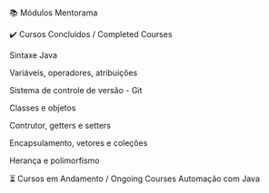 📚 Módulos Mentorama

✔️ Cursos Concluidos / Completed Courses 

Sintaxe Java

Variáveis, operadores, atribuições

Sistema de controle de versão - Git

Classes e objetos

Contrutor, getters e setters

Encapsulamento, vetores e coleções

Herança e polimorfismo

⏳ Cursos em Andamento / Ongoing Courses
Automação com Java
